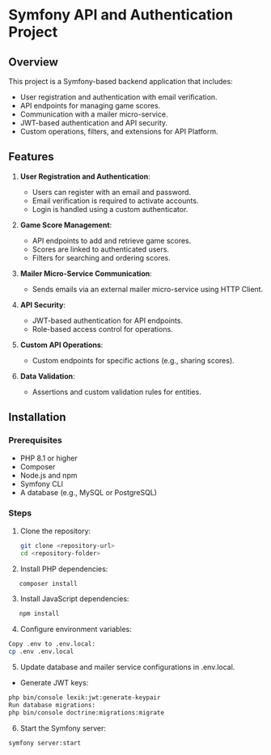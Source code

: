 # Symfony API and Authentication Project

## Overview
This project is a Symfony-based backend application that includes:
- User registration and authentication with email verification.
- API endpoints for managing game scores.
- Communication with a mailer micro-service.
- JWT-based authentication and API security.
- Custom operations, filters, and extensions for API Platform.

## Features
1. **User Registration and Authentication**:
   - Users can register with an email and password.
   - Email verification is required to activate accounts.
   - Login is handled using a custom authenticator.

2. **Game Score Management**:
   - API endpoints to add and retrieve game scores.
   - Scores are linked to authenticated users.
   - Filters for searching and ordering scores.

3. **Mailer Micro-Service Communication**:
   - Sends emails via an external mailer micro-service using HTTP Client.

4. **API Security**:
   - JWT-based authentication for API endpoints.
   - Role-based access control for operations.

5. **Custom API Operations**:
   - Custom endpoints for specific actions (e.g., sharing scores).

6. **Data Validation**:
   - Assertions and custom validation rules for entities.



## Installation

### Prerequisites
- PHP 8.1 or higher
- Composer
- Node.js and npm
- Symfony CLI
- A database (e.g., MySQL or PostgreSQL)

### Steps
1. Clone the repository:
   ```bash
   git clone <repository-url>
   cd <repository-folder>

2. Install PHP dependencies:
```bash
   composer install
```
3. Install JavaScript dependencies:
```bash
   npm install
```
4. Configure environment variables:
```bash
Copy .env to .env.local:
cp .env .env.local
```
5. Update database and mailer service configurations in .env.local.
- Generate JWT keys:
```bash
php bin/console lexik:jwt:generate-keypair
Run database migrations:
php bin/console doctrine:migrations:migrate
```
6. Start the Symfony server:
```bash
symfony server:start
```

